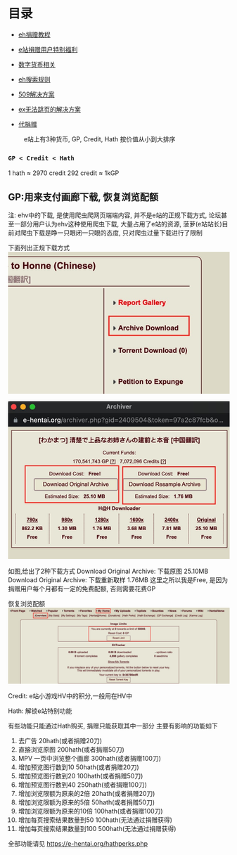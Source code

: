 # 目录

*  [eh捐赠教程](https://github.com/kk9448/ehDonate/blob/main/README.md)

*  [e站捐赠用户特别福利](https://github.com/kk9448/ehDonate/blob/main/eh捐赠用户特别福利.md)

*  [数字货币相关](https://crypto0xpanda.notion.site/513609bac67c4979ab2a5f7c9a49c57b?pvs=4)

*  [eh搜索规则](https://github.com/kk9448/ehDonate/blob/main/eh搜索规则.md)

*  [509解决方案](https://github.com/kk9448/ehDonate/blob/main/ban以及509解决方案.md)

*  [ex无法跳页的解决方案](https://github.com/kk9448/ehDonate/blob/main/ex无法跳页的解决方案.md)

*  [代捐赠](https://github.com/kk9448/ehDonate/blob/main/代捐赠.md)

&emsp; &emsp; e站上有3种货币, GP, Credit, Hath 按价值从小到大排序

### `GP < Credit < Hath`
 
 1 hath ≈ 2970 credit
 292 credit ≈ 1kGP
 
##  GP:用来支付画廊下载, 恢复浏览配额
 
 
 注: ehv中的下载, 是使用爬虫爬网页端端内容, 并不是e站的正规下载方式, 论坛甚至一部分用户认为ehv这种使用爬虫下载, 大量占用了e站的资源, 菠萝(e站站长)目前对爬虫下载是睁一只眼闭一只眼的态度, 只对爬虫过量下载进行了限制
 
 下面列出正规下载方式
 ![Archive_download.jpeg](picture/Archive_download.jpg)


![archive2.jpeg](picture/archive2.jpg)


如图,给出了2种下载方式
    Download Original Archive: 下载原图 25.10MB
    Download Original Archive: 下载重新取样 1.76MB
这里之所以我是Free, 是因为捐赠用户每个月都有一定的免费配额, 否则需要花费GP


恢复浏览配额
![恢复配额](picture/恢复配额.jpg)


Credit: e站小游戏HV中的积分,一般用在HV中

Hath: 解锁e站特别功能

有些功能只能通过Hath购买, 捐赠只能获取其中一部分
主要有影响的功能如下

1. 去广告                         20hath(或者捐赠20刀)
2. 直接浏览原图                    200hath(或者捐赠50刀)
3. MPV 一页中浏览整个画廊           300hath(或者捐赠100刀)
4. 增加预览图行数到10               50hath(或者捐赠20刀)
5. 增加预览图行数到20               100hath(或者捐赠50刀)
6. 增加预览图行数到40               250hath(或者捐赠100刀)
7. 增加浏览限额为原来的2倍           20hath(或者捐赠20刀)
8. 增加浏览限额为原来的5倍           50hath(或者捐赠50刀)
9. 增加浏览限额为原来的10倍          100hath(或者捐赠100刀)
10. 增加每页搜索结果数量到50         100hath(无法通过捐赠获得)
11. 增加每页搜索结果数量到100        500hath(无法通过捐赠获得)

全部功能请见
https://e-hentai.org/hathperks.php
